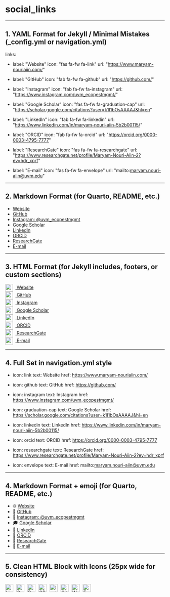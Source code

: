 # social_links

---

## 1. YAML Format for Jekyll / Minimal Mistakes (_config.yml or navigation.yml)

links:
  - label: "Website"
    icon: "fas fa-fw fa-link"
    url: "https://www.maryam-nouriaiin.com/"
    
  - label: "GitHub"
    icon: "fab fa-fw fa-github"
    url: "https://github.com/"
    
  - label: "Instagram"
    icon: "fab fa-fw fa-instagram"
    url: "https://www.instagram.com/uvm_ecopestmgmt/"
    
  - label: "Google Scholar"
    icon: "fas fa-fw fa-graduation-cap"
    url: "https://scholar.google.com/citations?user=k1I1bOsAAAAJ&hl=en"
    
  - label: "LinkedIn"
    icon: "fab fa-fw fa-linkedin"
    url: "https://www.linkedin.com/in/maryam-nouri-aiin-5b2b00115/"
    
  - label: "ORCID"
    icon: "fab fa-fw fa-orcid"
    url: "https://orcid.org/0000-0003-4795-7777"
    
  - label: "ResearchGate"
    icon: "fas fa-fw fa-researchgate"
    url: "https://www.researchgate.net/profile/Maryam-Nouri-Aiin-2?ev=hdr_xprf"
    
  - label: "E-mail"
    icon: "fas fa-fw fa-envelope"
    url: "mailto:maryam.nouri-aiin@uvm.edu"
    
---


## 2. Markdown Format (for Quarto, README, etc.)
- [Website](https://www.maryam-nouriaiin.com/)
- [GitHub](https://github.com/)
- [Instagram: @uvm_ecopestmgmt](https://www.instagram.com/uvm_ecopestmgmt/)
- [Google Scholar](https://scholar.google.com/citations?user=k1I1bOsAAAAJ&hl=en)
- [LinkedIn](https://www.linkedin.com/in/maryam-nouri-aiin-5b2b00115/)
- [ORCID](https://orcid.org/0000-0003-4795-7777)
- [ResearchGate](https://www.researchgate.net/profile/Maryam-Nouri-Aiin-2?ev=hdr_xprf)
- [E-mail](mailto:maryam.nouri-aiin@uvm.edu)

---


## 3. HTML Format (for Jekyll includes, footers, or custom sections)

<ul style="list-style: none; padding-left: 0;">

<li>
  <a href="https://www.maryam-nouriaiin.com/" target="_blank">
    <img src="https://img.icons8.com/ios-filled/50/internet--v1.png" width="24" style="vertical-align:middle; margin-right: 8px;"> Website
  </a>
</li>

  <li>
    <a href="https://github.com/" target="_blank">
      <img src="https://cdn-icons-png.flaticon.com/512/25/25231.png" width="24" style="vertical-align:middle; margin-right: 8px;"> GitHub
    </a>
  </li>

  <li>
    <a href="https://www.instagram.com/uvm_ecopestmgmt/" target="_blank">
      <img src="https://upload.wikimedia.org/wikipedia/commons/a/a5/Instagram_icon.png" width="24" style="vertical-align:middle; margin-right: 8px;"> Instagram
    </a>
  </li>

  <li>
    <a href="https://scholar.google.com/citations?user=k1I1bOsAAAAJ&hl=en" target="_blank">
      <img src="https://raw.githubusercontent.com/simple-icons/simple-icons/develop/icons/googlescholar.svg" width="24" style="vertical-align:middle; margin-right: 8px;"> Google Scholar
    </a>
  </li>

  <li>
    <a href="https://www.linkedin.com/in/maryam-nouri-aiin-5b2b00115/" target="_blank">
      <img src="https://upload.wikimedia.org/wikipedia/commons/c/ca/LinkedIn_logo_initials.png" width="24" style="vertical-align:middle; margin-right: 8px;"> LinkedIn
    </a>
  </li>

  <li>
    <a href="https://orcid.org/0000-0003-4795-7777" target="_blank">
      <img src="https://upload.wikimedia.org/wikipedia/commons/0/06/ORCID_iD.svg" width="24" style="vertical-align:middle; margin-right: 8px;"> ORCID
    </a>
  </li>

  <li>
    <a href="https://www.researchgate.net/profile/Maryam-Nouri-Aiin-2?ev=hdr_xprf" target="_blank">
      <img src="https://upload.wikimedia.org/wikipedia/commons/thumb/5/5e/ResearchGate_icon_SVG.svg/24px-ResearchGate_icon_SVG.svg.png" width="24" style="vertical-align:middle; margin-right: 8px;"> ResearchGate
    </a>
  </li>

  <li>
    <a href="mailto:maryam.nouri-aiin@uvm.edu">
      <img src="https://upload.wikimedia.org/wikipedia/commons/4/4e/Mail_%28iOS%29.svg" width="24" style="vertical-align:middle; margin-right: 8px;"> E-mail
    </a>
  </li>

</ul>


---

## 4. Full Set in navigation.yml style

- icon: link
  text: Website
  href: https://www.maryam-nouriaiin.com/

- icon: github
  text: GitHub
  href: https://github.com/

- icon: instagram
  text: Instagram
  href: https://www.instagram.com/uvm_ecopestmgmt/

- icon: graduation-cap
  text: Google Scholar
  href: https://scholar.google.com/citations?user=k1I1bOsAAAAJ&hl=en

- icon: linkedin
  text: LinkedIn
  href: https://www.linkedin.com/in/maryam-nouri-aiin-5b2b00115/

- icon: orcid
  text: ORCID
  href: https://orcid.org/0000-0003-4795-7777

- icon: researchgate
  text: ResearchGate
  href: https://www.researchgate.net/profile/Maryam-Nouri-Aiin-2?ev=hdr_xprf

- icon: envelope
  text: E-mail
  href: mailto:maryam.nouri-aiin@uvm.edu

---

## 4. Markdown Format + emoji (for Quarto, README, etc.)
- 🌐 [Website](https://www.maryam-nouriaiin.com/)
- 🐙 [GitHub](https://github.com/)
- 📸 [Instagram: @uvm_ecopestmgmt](https://www.instagram.com/uvm_ecopestmgmt/)
- 🎓 [Google Scholar](https://scholar.google.com/citations?user=k1I1bOsAAAAJ&hl=en)
- 💼 [LinkedIn](https://www.linkedin.com/in/maryam-nouri-aiin-5b2b00115/)
- 🧬 [ORCID](https://orcid.org/0000-0003-4795-7777)
- 🔬 [ResearchGate](https://www.researchgate.net/profile/Maryam-Nouri-Aiin-2?ev=hdr_xprf)
- 📧 [E-mail](mailto:maryam.nouri-aiin@uvm.edu)

---

## 5. Clean HTML Block with Icons (25px wide for consistency)

<!-- LinkedIn -->
<a href="https://www.linkedin.com/in/maryam-nouri-aiin-5b2b00115/" target="_blank">
  <img align="left" alt="LinkedIn" width="25px" style="margin-right:10px;" src="https://upload.wikimedia.org/wikipedia/commons/thumb/c/ca/LinkedIn_logo_initials.png/240px-LinkedIn_logo_initials.png" />
</a>

<!-- Google Scholar -->
<a href="https://scholar.google.com/citations?user=k1I1bOsAAAAJ&hl=en" target="_blank">
  <img align="left" alt="Google Scholar" width="25px" style="margin-right:10px;" src="https://raw.githubusercontent.com/simple-icons/simple-icons/develop/icons/googlescholar.svg" />
</a>

<!-- ResearchGate -->
<a href="https://www.researchgate.net/profile/Maryam-Nouri-Aiin-2?ev=hdr_xprf" target="_blank">
  <img align="left" alt="ResearchGate" width="25px" style="margin-right:10px;" src="https://upload.wikimedia.org/wikipedia/commons/thumb/5/5e/ResearchGate_icon_SVG.svg/32px-ResearchGate_icon_SVG.svg.png" />
</a>

<!-- ORCID -->
<a href="https://orcid.org/0000-0003-4795-7777" target="_blank">
  <img align="left" alt="ORCID" width="25px" style="margin-right:10px;" src="https://upload.wikimedia.org/wikipedia/commons/0/06/ORCID_iD.svg" />
</a>

<!-- Instagram -->
<a href="https://www.instagram.com/uvm_ecopestmgmt/" target="_blank">
  <img align="left" alt="Instagram" width="25px" style="margin-right:10px;" src="https://upload.wikimedia.org/wikipedia/commons/a/a5/Instagram_icon.png" />
</a>

<!-- GitHub -->
<a href="https://github.com/" target="_blank">
  <img align="left" alt="GitHub" width="25px" style="margin-right:10px;" src="https://cdn-icons-png.flaticon.com/512/25/25231.png" />
</a>

<!-- Website -->
<a href="https://www.maryam-nouriaiin.com/" target="_blank">
  <img align="left" alt="Website" width="25px" style="margin-right:10px;" src="https://img.icons8.com/ios-filled/50/000000/internet.png" />
</a>


<!-- Email -->
<a href="mailto:maryam.nouri-aiin@uvm.edu">
  <img align="left" alt="Email" width="25px" style="margin-right:10px;" src="https://upload.wikimedia.org/wikipedia/commons/4/4e/Mail_%28iOS%29.svg" />
</a>
